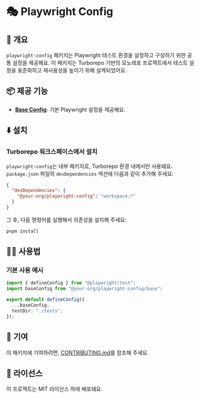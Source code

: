 # 🎭 Playwright Config

## 📖 개요

`playwright-config` 패키지는 Playwright 테스트 환경을 설정하고 구성하기 위한 공통 설정을 제공해요. 이 패키지는 Turborepo 기반의 모노레포 프로젝트에서 테스트 설정을 표준화하고 재사용성을 높이기 위해 설계되었어요.

## 📦 제공 기능

- **[Base Config](./configs/base.js)**: 기본 Playwright 설정을 제공해요.

## ⬇️ 설치

### Turborepo 워크스페이스에서 설치

`playwright-config`는 내부 패키지로, Turborepo 환경 내에서만 사용돼요. `package.json` 파일의 `devDependencies` 섹션에 다음과 같이 추가해 주세요:

```json
{
  "devDependencies": {
    "@your-org/playwright-config": "workspace:*"
  }
}
```

그 후, 다음 명령어를 실행해서 의존성을 설치해 주세요:

```bash
pnpm install
```

## 🧑‍💻 사용법

### 기본 사용 예시

```typescript
import { defineConfig } from "@playwright/test";
import baseConfig from "@your-org/playwright-config/base";

export default defineConfig({
  ...baseConfig,
  testDir: "./tests",
});
```

## 🤝 기여

이 패키지에 기여하려면, [CONTRIBUTING.md](../CONTRIBUTING.md)를 참조해 주세요.

## 📜 라이선스

이 프로젝트는 MIT 라이선스 하에 배포돼요.
